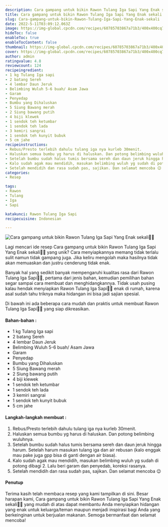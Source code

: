 ```yaml
---
description: Cara gampang untuk bikin Rawon Tulang Iga Sapi Yang Enak sekali"
title: Cara gampang untuk bikin Rawon Tulang Iga Sapi Yang Enak sekali
slug: Cara-gampang-untuk-bikin-Rawon-Tulang-Iga-Sapi-Yang-Enak-sekali
date: 2022-5-11T03:09:12.063Z
image: https://img-global.cpcdn.com/recipes/60785703867a71b3/400x400cq70/photo.jpg
hideToc: false
enableToc: true
enableTocContent: false
thumbnail: https://img-global.cpcdn.com/recipes/60785703867a71b3/400x400cq70/photo.jpg
cover: https://img-global.cpcdn.com/recipes/60785703867a71b3/400x400cq70/photo.jpg
author: admin
ratingvalue: 4.8
reviewcount: 124
recipeingredient:
- 1 kg Tulang Iga sapi
- 2 batang Sereh
- 4 lembar Daun Jeruk
- Belimbing Wuluh 5-6 buah/ Asam Jawa
- Garam
- Penyedap
- Bumbu yang Dihaluskan
- 5 Siung Bawang merah
- 2 Siung bawang putih
- 4 biji klewek
- 1 sendok teh ketumbar
- 1 sendok teh lada
- 3 kemiri sangrai
- 1 sendok teh kunyit bubuk
- 5 cm jahe
recipeinstructions:
- Rebus/Presto terlebih dahulu tulang iga nya kurleb 30menit.
- Haluskan semua bumbu yg harus di haluskan. Dan potong belimbing wuluhnya.
- Setelah bumbu sudah halus tumis bersama sereh dan daun jeruk hingga harum. Setelah harum masukan tulang iga dan air rebusan (kalo enggak mau pake juga gpp bisa di ganti dengan air biasa).
- Kalo sudah agak mau mendidih, masukan belimbing wuluh yg sudah di potong dibagi 2. Lalu beri garam dan penyedab, koreksi rasanya.
- Setelah mendidih dan rasa sudah pas, sajikan. Dan selamat mencoba 😉
categories:
- Resep

tags:
- Rawon
- Tulang
- Iga
- Sapi

katakunci: Rawon Tulang Iga Sapi
recipecuisine: Indonesian

---
```


![Cara gampang untuk bikin Rawon Tulang Iga Sapi Yang Enak sekali👩‍🍳](https://img-global.cpcdn.com/recipes/60785703867a71b3/400x400cq70/photo.jpg)

Lagi mencari ide resep Cara gampang untuk bikin Rawon Tulang Iga Sapi Yang Enak sekali👩‍🍳 yang unik? Cara menyiapkannya memang tidak terlalu sulit namun tidak gampang juga. Jika keliru mengolah maka hasilnya tidak akan memuaskan dan justru cenderung tidak enak.

Banyak hal yang sedikit banyak mempengaruhi kualitas rasa dari Rawon Tulang Iga Sapi👩‍🍳, pertama dari jenis bahan, kemudian pemilihan bahan segar sampai cara membuat dan menghidangkannya. Tidak usah pusing kalau hendak menyiapkan Rawon Tulang Iga Sapi👩‍🍳 enak di rumah, karena asal sudah tahu triknya maka hidangan ini bisa jadi sajian spesial.

Di bawah ini ada beberapa cara mudah dan praktis untuk membuat Rawon Tulang Iga Sapi👩‍🍳 yang siap dikreasikan.

<!--inarticleads1-->

#### Bahan-bahan :

- 1 kg Tulang Iga sapi
- 2 batang Sereh
- 4 lembar Daun Jeruk
- Belimbing Wuluh 5-6 buah/ Asam Jawa
- Garam
- Penyedap
- Bumbu yang Dihaluskan
- 5 Siung Bawang merah
- 2 Siung bawang putih
- 4 biji klewek
- 1 sendok teh ketumbar
- 1 sendok teh lada
- 3 kemiri sangrai
- 1 sendok teh kunyit bubuk
- 5 cm jahe

<!--inarticleads2-->

#### Langkah-langkah membuat :

1. Rebus/Presto terlebih dahulu tulang iga nya kurleb 30menit.
1. Haluskan semua bumbu yg harus di haluskan. Dan potong belimbing wuluhnya.
1. Setelah bumbu sudah halus tumis bersama sereh dan daun jeruk hingga harum. Setelah harum masukan tulang iga dan air rebusan (kalo enggak mau pake juga gpp bisa di ganti dengan air biasa).
1. Kalo sudah agak mau mendidih, masukan belimbing wuluh yg sudah di potong dibagi 2. Lalu beri garam dan penyedab, koreksi rasanya.
1. Setelah mendidih dan rasa sudah pas, sajikan. Dan selamat mencoba 😉

#### Penutup

Terima kasih telah membaca resep yang kami tampilkan di sini. Besar harapan kami, Cara gampang untuk bikin Rawon Tulang Iga Sapi Yang Enak sekali👩‍🍳 yang mudah di atas dapat membantu Anda menyiapkan hidangan yang enak untuk keluarga/teman maupun menjadi inspirasi bagi Anda yang berkeinginan untuk berjualan makanan. Semoga bermanfaat dan selamat mencoba!